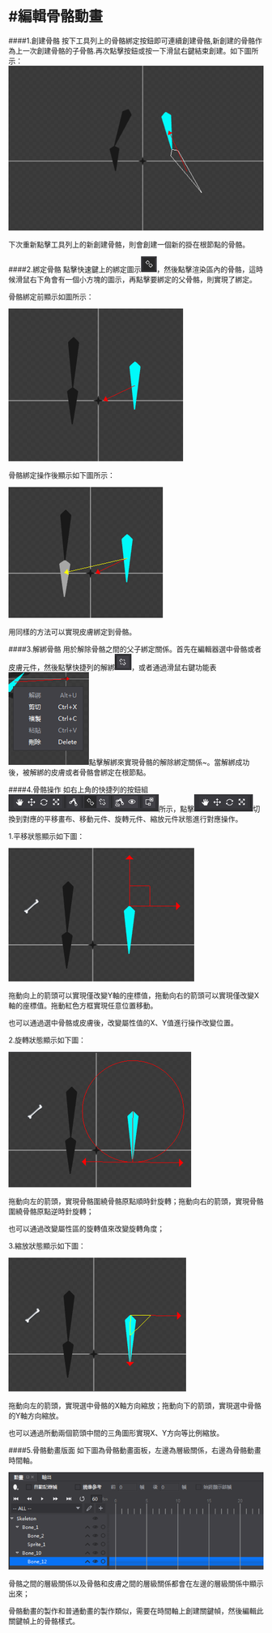 #編輯骨骼動畫
===============
####1.創建骨骼
按下工具列上的骨骼綁定按鈕即可連續創建骨骼,新創建的骨骼作為上一次創建骨骼的子骨骼.再次點擊按鈕或按一下滑鼠右鍵結束創建。如下圖所示：
![image](res_tw/1.png)

下次重新點擊工具列上的新創建骨骼，則會創建一個新的掛在根節點的骨骼。

####2.綁定骨骼
點擊快速鍵上的綁定圖示![image](res_tw/2.png)，然後點擊渲染區內的骨骼，這時候滑鼠右下角會有一個小方塊的圖示，再點擊要綁定的父骨骼，則實現了綁定。

骨骼綁定前顯示如圖所示：

![image](res_tw/3.png)

骨骼綁定操作後顯示如下圖所示：

![image](res_tw/4.png)

用同樣的方法可以實現皮膚綁定到骨骼。

####3.解綁骨骼
用於解除骨骼之間的父子綁定關係。首先在編輯器選中骨骼或者皮膚元件，然後點擊快捷列的解綁![image](res_tw/5.png)，或者通過滑鼠右鍵功能表![image](res_tw/6.png)點擊解綁來實現骨骼的解除綁定關係~。當解綁成功後，被解綁的皮膚或者骨骼會綁定在根節點。

####4.骨骼操作
如右上角的快捷列的按鈕組![image](res_tw/7.png)所示，點擊![image](res_tw/8.png)切換到對應的平移畫布、移動元件、旋轉元件、縮放元件狀態進行對應操作。

1.平移狀態顯示如下圖：

![image](res_tw/9.png)

拖動向上的箭頭可以實現僅改變Y軸的座標值，拖動向右的箭頭可以實現僅改變X軸的座標值。拖動紅色方框實現任意位置移動。

也可以通過選中骨骼或皮膚後，改變屬性值的X、Y值進行操作改變位置。

2.旋轉狀態顯示如下圖：

![image](res_tw/10.png)

拖動向左的箭頭，實現骨骼圍繞骨骼原點順時針旋轉；拖動向右的箭頭，實現骨骼圍繞骨骼原點逆時針旋轉；

也可以通過改變屬性區的旋轉值來改變旋轉角度；

3.縮放狀態顯示如下圖：

![image](res_tw/11.png)

拖動向左的箭頭，實現選中骨骼的X軸方向縮放；拖動向下的箭頭，實現選中骨骼的Y軸方向縮放。

也可以通過所動兩個箭頭中間的三角圖形實現X、Y方向等比例縮放。

####5.骨骼動畫版面
如下圖為骨骼動畫面板，左邊為層級關係，右邊為骨骼動畫時間軸。

![image](res_tw/12.png)

骨骼之間的層級關係以及骨骼和皮膚之間的層級關係都會在左邊的層級關係中顯示出來；

骨骼動畫的製作和普通動畫的製作類似，需要在時間軸上創建關鍵幀，然後編輯此關鍵幀上的骨骼樣式。
